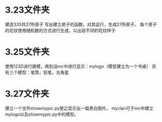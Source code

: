 # 3.23文件夹
建造3*3*3共27所房子
写出建立房子的函数，对其运行，生成27所房子。
每个房子的花纹使用随机数的方式进行生成，以出现不同的花纹样子
# 3.25文件夹
使用123D进行建模，再到没mc中进行显示：mylogo（模型建立为一个书桌）
另有三个模型：笔筒，铅笔，五角星
# 3.27文件夹
建立一个文件showmypic.py使之显示出一幅黑白图片。
myclan可于mc中建立mylogo以及showmypic.py中的模型。
